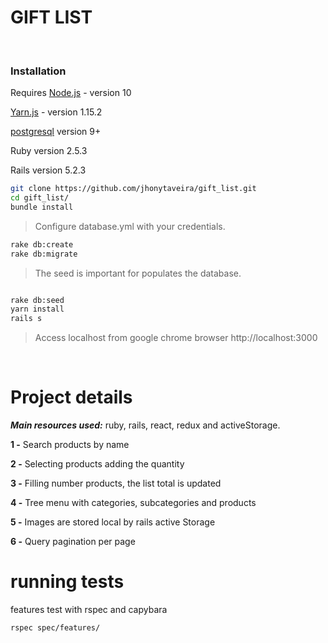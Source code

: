 # GIFT LIST
&nbsp;
### Installation
   Requires [Node.js](https://nodejs.org/) - version 10
 
   [Yarn.js](https://yarnpkg.com/pt-BR/) - version 1.15.2
 
   [postgresql](https://www.postgresql.org/) version 9+
 
   Ruby version 2.5.3
 
   Rails version 5.2.3
 
```sh
git clone https://github.com/jhonytaveira/gift_list.git
cd gift_list/
bundle install
```
>
> Configure database.yml with your credentials.
>
```sh
rake db:create
rake db:migrate
```
>
> The seed is important for populates the database.
>
```sh

rake db:seed
yarn install
rails s
```
>
>Access localhost from google chrome browser   http://localhost:3000
>
&nbsp;
&nbsp;

# Project details

***Main resources used:*** ruby, rails, react, redux and activeStorage.


**1 -** Search products by name    

**2 -** Selecting products adding the quantity                                                                         

**3 -** Filling number products, the list total is updated 


**4 -** Tree menu with categories, subcategories and products                       

**5 -** Images are stored local by rails active Storage

**6 -** Query pagination per page

# running tests

features test with rspec and capybara

```sh
rspec spec/features/
```
